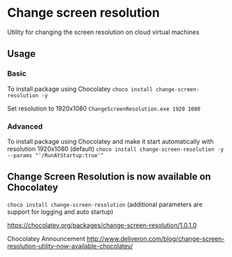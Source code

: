 # Change screen resolution

Utility for changing the screen resolution on cloud virtual machines

## Usage

### Basic

To install package using Chocolatey
```choco install change-screen-resolution -y```

Set resolution to 1920x1080
```ChangeScreenResolution.exe 1920 1080```

### Advanced

To install package using Chocolatey and make it start automatically with resolution 1920x1080 (default)
```choco install change-screen-resolution -y --params "'/RunAtStartup:true'"```

## Change Screen Resolution is now available on Chocolatey

```choco install change-screen-resolution``` (additional parameters are support for logging and auto startup)

https://chocolatey.org/packages/change-screen-resolution/1.0.1.0

Chocolatey Announcement
http://www.deliveron.com/blog/change-screen-resolution-utility-now-available-chocolatey/
